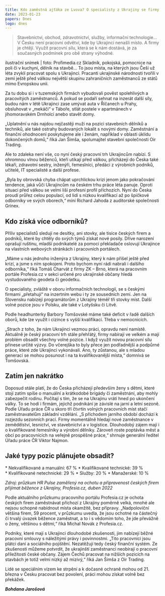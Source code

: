 ```yaml
---
title: Kdo zaměstná ajťáka ze Lvova? O specialisty z Ukrajiny se firmy přetahují
date: 2023-01-23
papers: Dnes
logo: dnes
---
```

> Stavebnictví, obchod, zdravotnictví, služby, informační technologie… V Česku není pracovní odvětví, kde by Ukrajinci nenašli místo. A firmy je chtějí. Využít pracovní sílu, která se k nám dostává, je za současných podmínek pro obě strany výhodné.

ilustrační snímek | foto: Profimedia.cz
Skladník, pokojská, pomocnice na poli či v kuchyni, dělník na stavbě… To jsou místa, na kterých jsou Češi už léta zvyklí pracovat spolu s Ukrajinci. Pracanti ukrajinské národnosti tvořili v zemi ještě před válkou největší skupinu zahraničních zaměstnanců ze států mimo Evropskou unii.

Za tu dobu si i v tuzemských firmách vybudovali pověst spolehlivých a pracovitých zaměstnanců. A pokud se podaří sehnat na inzerát další síly, budou nám v létě Ukrajinci zase umývat auta v Říčanech u Prahy, obsluhovat v „mekáči“ v Táboře, stlát postele v apartmánech v jihomoravském Drnholci anebo stavět domy.

„Uplatnění u nás najdou nejčastěji muži na pozici stavebních dělníků a techniků, ale také ostrahy budovaných lokalit s novými domy. Zaměstnání a finanční ohodnocení poskytujeme ale i ženám, například v oblasti úklidu dokončených domů,“ říká Jan Šimša, spolumajitel stavební společnosti Oir Trading.

Ale to zdaleka není vše, co nyní český pracovní trh Ukrajincům nabízí. S ohromnou vlnou běženců, kteří utíkají před válkou, přicházejí do Česka také lékaři, zdravotní sestry, inženýři, řemeslníci, předáci z výrobních podniků, učitelé, IT specialisté a další profese.

„Byla by obrovská chyba chápat uprchlickou krizi jenom jako pokračování tendence, jaká vůči Ukrajincům na českém trhu práce léta panuje. Oproti situaci před válkou se velmi liší profesní profil příchozích. Nyní do Česka proudí průřez celou populací, od lidí s nízkou kvalifikací až po špičkové odborníky ve svých oborech,“ míní Richard Jahoda z auditorské společnosti Grinex.

## Kdo získá více odborníků?

Příliv specialistů sledují ne desítky, ani stovky, ale tisíce českých firem a podniků, které by chtěly do svých týmů získat nové posily. Dříve narození oprašují ruštinu, mladší podnikatelé za pomoci překladače oslovují Ukrajince na vlastních webových stránkách i pracovních portálech.

„Máme u nás jednoho inženýra z Ukrajiny, který k nám přišel ještě před krizí, a jsme s ním spokojeni. Proto bychom nyní rádi nabrali i dalšího odborníka,“ říká Tomáš Charvát z firmy ZK – Brno, která na pracovním portále Profesia.cz v sekci určené pro ukrajinské občany hledá vystudovaného geodeta či geodetku.

O specialisty, zvláště v oboru informačních technologií, se s českými firmami „přetahují“ na inzertním webu i ty ze sousedních zemí. Jen na Slovensku nabízejí programátorům z Ukrajiny téměř tři stovky míst. Další volné pozice jsou v Polsku, ale také v Lotyšsku či Litvě.

Podle headhunterky Barbory Tomšovské máme také deficit v řadě dalších oborů, kde lze využít i cizince s vyšší kvalifikací. Třeba v nemocnicích.

„Strach z toho, že nám Ukrajinci vezmou práci, opravdu není namístě. Aktuálně je český pracovní trh stále přehřátý, firmy nabírají ve velkém a mají problém obsadit všechny volné pozice. I když využít novou pracovní sílu přinese určité výzvy. Do včerejška to byly přece jen podřadnější a podpůrné práce, které zde Ukrajinci vykonávali. Ano, ty zůstanou, ale s mladou generací se mohou posunout i na ta kvalifikovanější místa,“ domnívá se Tomšovská.

## Zatím jen nakrátko

Doposud stále platí, že do Česka přicházejí především ženy s dětmi, které stojí zatím spíše o manuální a krátkodobé brigády či zaměstnání, aby mohly zabezpečit rodinu. Počítají s tím, že se na Ukrajinu vrátí hned po ukončení války. To se hodí i firmám, jejichž podnikání je závislé na jarní a letní sezoně. Podle Úřadu práce ČR u skoro tří čtvrtin volných pracovních míst stačí zaměstnavatelům základní vzdělání.
„S příchodem jarního období dochází k rozjezdu sezonních prací. Firmy momentálně hledají nové zaměstnance v zemědělství, lesnictví, ve stavebnictví a v logistice. Dlouhodobý zájem mají i o kvalifikované řemeslníky a výrobní dělníky. Zároveň roste poptávka měst a obcí po pracovnících na veřejně prospěšné práce,“ shrnuje generální ředitel Úřadu práce ČR Viktor Najmon.

## Jaké typy pozic plánujete obsadit?

\*&nbsp;Nekvalifikované a manuální: 67 %
\*&nbsp;Kvalifikované technické: 39 %
\*&nbsp;Kvalifikované netechnické: 29 %
\*&nbsp;Služby: 20 %
\*&nbsp;Manažerské: 10 %

*Zdroj: průzkum HR Pulse zaměřený na ochotu a připravenost českých firem přijímat běžence z Ukrajiny, Profesia.cz, duben 2022*

Podle aktuálního průzkumu pracovního portálu Profesia.cz je ochota českých firem zaměstnávat příchozí z Ukrajiny poměrně velká, mnohé ale nejsou schopné nabídnout místa okamžitě, bez přípravy. „Nadpoloviční většina firem, 59 procent, v průzkumu uvedla, že jsou ochotné na částečný či trvalý úvazek běžence zaměstnat, a to i s vědomím toho, že jde převážně o ženy, většinou s dětmi,“ říká Michal Novák z Profesia.cz.

Podniky, které mají s Ukrajinci dlouhodobé zkušenosti, jim nabízejí běžné pracovní smlouvy s náležitými právy i povinnostmi. „Tito pracovníci jsou plátci daní a sociálního pojištění. Nezatěžují tedy český finanční systém. Ze zkušenosti můžeme potvrdit, že ukrajinští zaměstnanci neobírají o pracovní příležitosti české občany. Zájem Čechů pracovat na nižších pozicích na stavbách je totiž velmi nízký až mizivý,“ říká Jan Šimša z Oir Trading.

Lidé se speciálním vízem ke strpění a k dočasné ochraně mohou od 21. března v Česku pracovat bez povolení, práci mohou získat volně bez překážek.

***Bohdana Jarošová***

